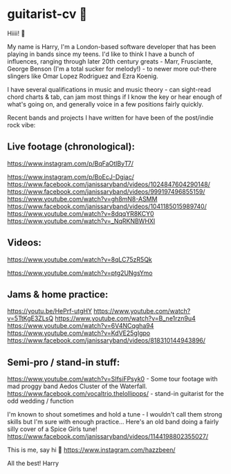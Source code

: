 # guitarist-cv 🎸

Hiiii! 👋

My name is Harry, I'm a London-based software developer that has been playing in bands since my teens. 
I'd like to think I have a bunch of influences, ranging through later 20th century greats - Marr, Frusciante, George Benson (I'm a total sucker for melody!) - to newer more out-there slingers like Omar Lopez Rodriguez and Ezra Koenig.

I have several qualifications in music and music theory - can sight-read chord charts & tab, can jam most things if I know the key or hear enough of what's going on, and generally voice in a few positions fairly quickly.

Recent bands and projects I have written for have been of the post/indie rock vibe:

## Live footage (chronological):

https://www.instagram.com/p/BqFaOtIByT7/

https://www.instagram.com/p/BoEcJ-Dgiac/
https://www.facebook.com/janissaryband/videos/1024847604290148/
https://www.facebook.com/janissaryband/videos/999197496855159/
https://www.youtube.com/watch?v=gh8mN8-ASMM
https://www.facebook.com/janissaryband/videos/1041185015989740/
https://www.youtube.com/watch?v=8dqqYR8KCY0
https://www.youtube.com/watch?v=_NqRKNBWHXI

## Videos:
https://www.youtube.com/watch?v=8qLC75zR5Qk

https://www.youtube.com/watch?v=ptg2UNgsYmo

## Jams & home practice:
https://youtu.be/HePrf-utgHY
https://www.youtube.com/watch?v=5TtKgE3ZLsQ
https://www.youtube.com/watch?v=B_ne1rzn9u4
https://www.youtube.com/watch?v=6V4NCqgha94
https://www.youtube.com/watch?v=KdVE25gIgpo
https://www.facebook.com/janissaryband/videos/818310144943896/

## Semi-pro / stand-in stuff:
https://www.youtube.com/watch?v=SIfsiFPsyk0 - Some tour footage with mad proggy band Aedos Cluster of the Waterfall.
https://www.facebook.com/vocaltrio.thelollipops/ - stand-in guitarist for the odd wedding / function

I'm known to shout sometimes and hold a tune - I wouldn't call them strong skills but I'm sure with enough practice... Here's an old band doing a fairly silly cover of a Spice Girls tune!
https://www.facebook.com/janissaryband/videos/1144198802355027/



This is me, say hi 👋 
https://www.instagram.com/hazzbeen/ 

All the best! 
Harry
